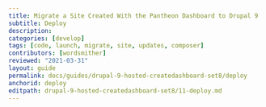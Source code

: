 ```yaml
---
title: Migrate a Site Created With the Pantheon Dashboard to Drupal 9
subtitle: Deploy
description: 
categories: [develop]
tags: [code, launch, migrate, site, updates, composer]
contributors: [wordsmither]
reviewed: "2021-03-31"
layout: guide
permalink: docs/guides/drupal-9-hosted-createdashboard-set8/deploy
anchorid: deploy
editpath: drupal-9-hosted-createdashboard-set8/11-deploy.md
---
```

<Partial file="drupal-9/deploy-using-relaunch.md" />